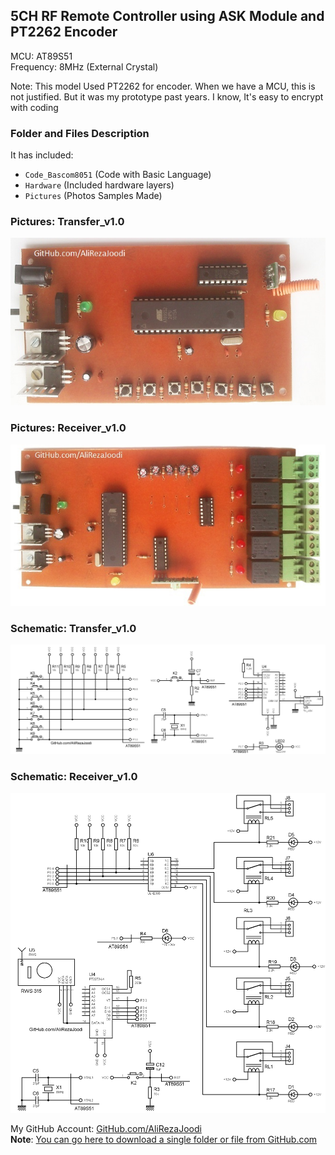 ## 5CH RF Remote Controller using ASK Module and PT2262 Encoder   
MCU:		AT89S51    
Frequency:     	8MHz (External Crystal)    

Note: This model Used PT2262 for encoder. When we have a MCU, this is not justified. But it was my prototype past years. I know, It's easy to encrypt with coding 

### Folder and Files Description
It has included:
- `Code_Bascom8051` (Code with Basic Language)
- `Hardware` (Included hardware layers)
- `Pictures` (Photos Samples Made)

### Pictures: Transfer_v1.0
![](Pictures/Transfer_v1.0.jpg)

### Pictures: Receiver_v1.0
![](Pictures/Receiver_v1.0.jpg)

### Schematic: Transfer_v1.0
![](Hardware/Transfer_v1.0.png)

### Schematic: Receiver_v1.0
![](Hardware/Receiver_v1.0.png)

My GitHub Account: [GitHub.com/AliRezaJoodi](https://github.com/AliRezaJoodi)  
**Note**: [You can go here to download a single folder or file from GitHub.com](https://minhaskamal.github.io/DownGit/#/home)
